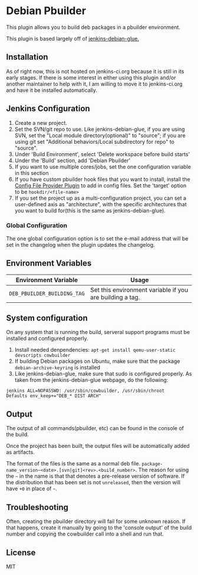 # Debian Pbuilder

This plugin allows you to build deb packages in a pbuilder environment.

This plugin is based largely off of [jenkins-debian-glue.](https://jenkins-debian-glue.org/)


## Installation

As of right now, this is not hosted on jenkins-ci.org because it is still in its early stages.  If there is some interest in either using this plugin and/or another maintainer to help with it, I am willing to move it to jenkins-ci.org and have it be installed automatically.

## Jenkins Configuration

1. Create a new project.
1. Set the SVN/git repo to use.  Like jenkins-debian-glue, if you are using SVN, set the "Local module directory(optional)" to "source"; if you are using git set "Additional behaviors/Local subdirectory for repo" to "source".
1. Under 'Build Environment', select 'Delete workspace before build starts'
2. Under the 'Build' section, add 'Debian Pbuilder'
3. If you want to use multiple cores/jobs, set the one configuration variable in this section
4. If you have custom pbuilder hook files that you want to install, install the [Config File Provider Plugin](https://wiki.jenkins-ci.org/display/JENKINS/Config+File+Provider+Plugin) to add in config files.  Set the 'target' option to be `hookdir/<file-name>`
5. If you set the project up as a multi-configuration project, you can set a user-defined axis as "architecture", with the specific architectures that you want to build for(this is the same as jenkins-debian-glue).

### Global Configuration

The one global configuration option is to set the e-mail address that will be set in the changelog when the plugin updates the changelog.

## Environment Variables

|Environment Variable|Usage|
|--------------------|-----|
|`DEB_PBUILDER_BUILDING_TAG`|Set this environment variable if you are building a tag.|

## System configuration

On any system that is running the build, serveral support programs must be installed and configured properly.  

1. Install needed denpendencies: `apt-get install qemu-user-static devscripts cowbuilder`
1. If building Debian packages on Ubuntu, make sure that the package `debian-archive-keyring` is installed
2. Like jenkins-debian-glue, make sure that sudo is configured properly.  As taken from the jenkins-debian-glue webpage, do the following:

  ```
  jenkins ALL=NOPASSWD: /usr/sbin/cowbuilder, /usr/sbin/chroot
  Defaults env_keep+="DEB_* DIST ARCH"
  ```

## Output

The output of all commands(pbuilder, etc) can be found in the console of the build.

Once the project has been built, the output files will be automatically added as artifacts.

The format of the files is the same as a normal deb file.  `package-name_version~<date>.[svn|git]<rev>.<build_number>`.  The reason for using the `~` in the name is that that denotes a pre-release version of software.  If the distribution that has been set is not `unreleased`, then the version will have `+0` in place of `~`.

## Troubleshooting

Often, creating the pbuilder directory will fail for some unknown reason.  If that happens, create it manually by going to the 'console output' of the build number and copying the cowbuilder call into a shell and run that.

## License

MIT
